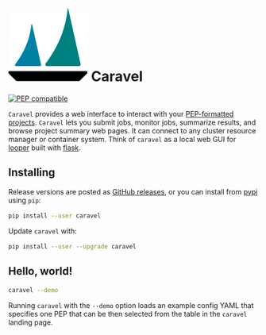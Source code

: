[logo]: img/logo_caravel.svg

# ![logo][logo] Caravel


[![PEP compatible](http://pepkit.github.io/img/PEP-compatible-green.svg)](http://pepkit.github.io)

`Caravel` provides a web interface to interact with your [PEP-formatted projects](http://pepkit.github.io). `Caravel` lets you submit jobs, monitor jobs, summarize results, and browse project summary web pages. It can connect to any cluster resource manager or container system. Think of `caravel` as a local web GUI for [looper](https://looper.databio.org) built with [flask](http://flask.pocoo.org/).

## Installing

Release versions are posted as [GitHub releases](https://github.com/databio/caravel/releases), or you can install from [pypi](https://pypi.org/project/caravel/) using `pip`:

```bash
pip install --user caravel
```

Update `caravel` with:

```bash
pip install --user --upgrade caravel
```
## Hello, world!

```bash
caravel --demo
```

Running `caravel` with the `--demo` option loads an example config YAML that specifies one PEP that can be then selected from the table in the `caravel` landing page.
